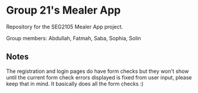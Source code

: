 # Group 21's Mealer App

Repository for the SEG2105 Mealer App project.

Group members:
Abdullah, Fatmah, Saba, Sophia, Solin

## Notes
The registration and login pages do have form checks but they won't show until the current form check errors displayed is fixed from user input, please keep that in mind. It basically does all the form checks :)
